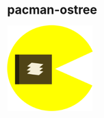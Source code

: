 # pacman-ostree
<p aligin="center">
    <img src="repo_content/logo.png" alt="Project Logo" width="200"/>
</p>
